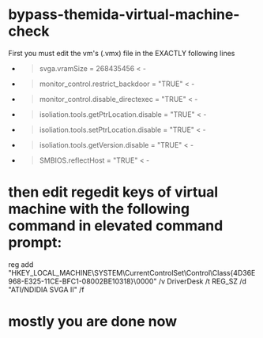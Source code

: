 # bypass-themida-virtual-machine-check




First you must edit the vm's (.vmx) file in the EXACTLY following lines
 - > svga.vramSize = 268435456 < -
- > monitor_control.restrict_backdoor = "TRUE" < -
- > monitor_control.disable_directexec = "TRUE" < - 
- > isoliation.tools.getPtrLocation.disable = "TRUE" < -
- > isoliation.tools.setPtrLocation.disable = "TRUE" < -
- > isoliation.tools.getVersion.disable = "TRUE" < -
 - > SMBIOS.reflectHost = "TRUE" < -
# then edit regedit keys of virtual machine with the following command in elevated command prompt:

reg add "HKEY_LOCAL_MACHINE\SYSTEM\CurrentControlSet\Control\Class\{4D36E968-E325-11CE-BFC1-08002BE10318}\0000" /v DriverDesk /t REG_SZ /d "ATI/NDIDIA SVGA II" /f





# mostly you are done now
